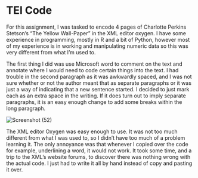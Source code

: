 # TEI Code

For this assignment, I was tasked to encode 4 pages of Charlotte Perkins Stetson’s “The Yellow Wall-Paper” in the XML editor oxygen. I have some experience in programming, mostly in R and a bit of Python, however most of my experience is in working and manipulating numeric data so this was very different from what I’m used to.  

The first thing I did was use Microsoft word to comment on the text and annotate where I would need to code certain things into the text.  I had trouble in the second paragraph as it was awkwardly spaced, and I was not sure whether or not the author meant that as separate paragraphs or it was just a way of indicating that a new sentence started.  I decided to just mark each as an extra space in the writing.   If it does turn out to imply separate paragraphs, it is an easy enough change to add some breaks within the long paragraph.  

![Screenshot (52)](https://user-images.githubusercontent.com/78226473/109701463-08865e80-7b61-11eb-80f4-e977d2cbbb78.png)



The XML editor Oxygen was easy enough to use.  It was not too much different from what I was used to, so I didn’t have too much of a problem learning it.  The only annoyance was that whenever I copied over the code for example, underlining a word, it would not work.  It took some time, and a trip to the XML’s website forums, to discover there was nothing wrong with the actual code. I just had to write it all by hand instead of copy and pasting it over.  
